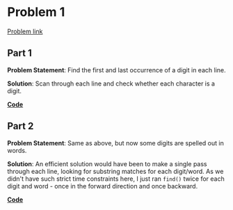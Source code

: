 # Problem 1

[Problem link](https://adventofcode.com/2023/day/1)

## Part 1

**Problem Statement**: Find the first and last occurrence of a digit in each line.

**Solution**: Scan through each line and check whether each character is a digit. 

[**Code**](1.py)

## Part 2

**Problem Statement**: Same as above, but now some digits are spelled out in words.

**Solution**: An efficient solution would have been to make a single pass through each line, looking for substring matches for each digit/word. As we didn't have such strict time constraints here, I just ran `find()` twice for each digit and word - once in the forward direction and once backward.

[**Code**](2.py)

